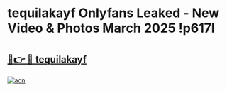 # tequilakayf Onlyfans Leaked - New Video & Photos March 2025 !p617l

# <h2><a href="https://lf4291.iuczelnia.edu.pl?title=tequilakayf&ref=p617l">🔗👉 🔴 tequilakayf</a></h2>

[![acn](https://github.com/user-attachments/assets/0f9c940e-d8b0-45ae-aac7-cd30a18b3e1c)](https://lf4291.iuczelnia.edu.pl?title=tequilakayf&ref=p617l)

